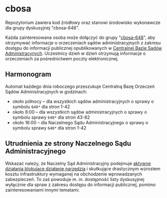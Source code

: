# cbosa

Repozytorium zawiera kod źródłowy oraz stanowi środowisko wykonawcze dla grupy dyskusyjnej "cbosa-648".

Każda zainteresowana osoba może dołączyć do grupy "[cbosa-648](https://groups.google.com/forum/#!forum/cbosa-648)", aby otrzymywać informacje o orzeczeniach sądów administracyjnych z zakresu dostępu do informacji publicznej opublikowanych w [Centralnej Bazie Sądów Administracynych](http://orzeczenia.nsa.gov.pl/cbo/query). Uczestnicy dzień w dzień otrzymują informacje o orzeczeniach za pośrednictwem poczty elektronicznej.

## Harmonogram

Automat każdego dnia roboczego przeszukuje Centralną Bazę Orzeczeń Sądów Administracyjnych w godzinach:

- około północy – dla wszystkich sądów administracyjnych o sprawy o symbolu ```648*``` dla stron 1-42
- około 8:00 – dla wszystkich sądów administracyjnych o sprawy o symbolu sprawy ```648*``` dla stron 43-82
- około 16:00 – dla Naczelnego Sądu Administracyjnego o sprawy o symbolu sprawy ```648*``` dla stron 1-42

## Utrudnienia ze strony Naczelnego Sądu Administracyjnego

Wskazać należy, że Naczelny Sąd Administracyjny podejmuje [aktywne działania blokujące działanie narzędzia](https://ochrona.jawne.info.pl/2015/11/10/otwarte-dane-wsparciem-partnerstwa-obywatel-panstwo/) i skutkujące drastycznym wzrostem kosztu infrastruktury wymaganej na obchodzenie wprowadzanych zabezpieczeń. To zaś powoduje m. in. dostępność listy dyskusyjnej wyłącznie dla spraw z zakresu dostępu do informacji publicznej, pomimo zainteresowaniami innymi tematami.

